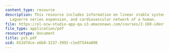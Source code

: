 ```yaml
---
content_type: resource
description: This resource includes information on linear stable system, continuous-time,
  Laguerre series expansion, and cardiovascular network of a human.
file: https://ol-ocw-studio-app-qa.s3.amazonaws.com/courses/2-160-identification-estimation-and-learning-spring-2006/652d7dcea6b832373992c1ed7544a808_ps5.pdf
file_type: application/pdf
resourcetype: Document
title: ps5.pdf
uid: 652d7dce-a6b8-3237-3992-c1ed7544a808
---
```

